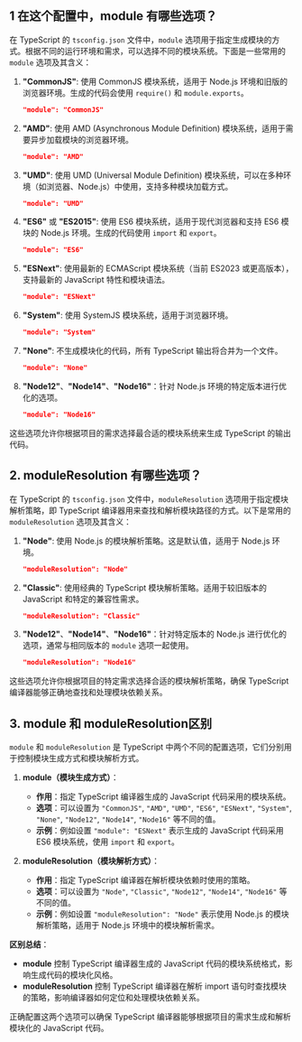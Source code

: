 ## 1 在这个配置中，module 有哪些选项？

在 TypeScript 的 `tsconfig.json` 文件中，`module` 选项用于指定生成模块的方式。根据不同的运行环境和需求，可以选择不同的模块系统。下面是一些常用的 `module` 选项及其含义：

1. **"CommonJS"**: 使用 CommonJS 模块系统，适用于 Node.js 环境和旧版的浏览器环境。生成的代码会使用 `require()` 和 `module.exports`。

   ```json
   "module": "CommonJS"
   ```

2. **"AMD"**: 使用 AMD (Asynchronous Module Definition) 模块系统，适用于需要异步加载模块的浏览器环境。

   ```json
   "module": "AMD"
   ```

3. **"UMD"**: 使用 UMD (Universal Module Definition) 模块系统，可以在多种环境（如浏览器、Node.js）中使用，支持多种模块加载方式。

   ```json
   "module": "UMD"
   ```

4. **"ES6"** 或 **"ES2015"**: 使用 ES6 模块系统，适用于现代浏览器和支持 ES6 模块的 Node.js 环境。生成的代码使用 `import` 和 `export`。

   ```json
   "module": "ES6"
   ```

5. **"ESNext"**: 使用最新的 ECMAScript 模块系统（当前 ES2023 或更高版本），支持最新的 JavaScript 特性和模块语法。

   ```json
   "module": "ESNext"
   ```

6. **"System"**: 使用 SystemJS 模块系统，适用于浏览器环境。

   ```json
   "module": "System"
   ```

7. **"None"**: 不生成模块化的代码，所有 TypeScript 输出将合并为一个文件。

   ```json
   "module": "None"
   ```

8. **"Node12"**、**"Node14"**、**"Node16"**：针对 Node.js 环境的特定版本进行优化的选项。

   ```json
   "module": "Node16"
   ```

这些选项允许你根据项目的需求选择最合适的模块系统来生成 TypeScript 的输出代码。


## 2. moduleResolution 有哪些选项？

在 TypeScript 的 `tsconfig.json` 文件中，`moduleResolution` 选项用于指定模块解析策略，即 TypeScript 编译器用来查找和解析模块路径的方式。以下是常用的 `moduleResolution` 选项及其含义：

1. **"Node"**: 使用 Node.js 的模块解析策略。这是默认值，适用于 Node.js 环境。

   ```json
   "moduleResolution": "Node"
   ```

2. **"Classic"**: 使用经典的 TypeScript 模块解析策略。适用于较旧版本的 JavaScript 和特定的兼容性需求。

   ```json
   "moduleResolution": "Classic"
   ```

3. **"Node12"**、**"Node14"**、**"Node16"**：针对特定版本的 Node.js 进行优化的选项，通常与相同版本的 `module` 选项一起使用。

   ```json
   "moduleResolution": "Node16"
   ```

这些选项允许你根据项目的特定需求选择合适的模块解析策略，确保 TypeScript 编译器能够正确地查找和处理模块依赖关系。


## 3. module 和 moduleResolution区别


`module` 和 `moduleResolution` 是 TypeScript 中两个不同的配置选项，它们分别用于控制模块生成方式和模块解析方式。

1. **module（模块生成方式）**：
   - **作用**：指定 TypeScript 编译器生成的 JavaScript 代码采用的模块系统。
   - **选项**：可以设置为 `"CommonJS"`, `"AMD"`, `"UMD"`, `"ES6"`, `"ESNext"`, `"System"`, `"None"`, `"Node12"`, `"Node14"`, `"Node16"` 等不同的值。
   - **示例**：例如设置 `"module": "ESNext"` 表示生成的 JavaScript 代码采用 ES6 模块系统，使用 `import` 和 `export`。

2. **moduleResolution（模块解析方式）**：
   - **作用**：指定 TypeScript 编译器在解析模块依赖时使用的策略。
   - **选项**：可以设置为 `"Node"`, `"Classic"`, `"Node12"`, `"Node14"`, `"Node16"` 等不同的值。
   - **示例**：例如设置 `"moduleResolution": "Node"` 表示使用 Node.js 的模块解析策略，适用于 Node.js 环境中的模块解析需求。

**区别总结**：
- **module** 控制 TypeScript 编译器生成的 JavaScript 代码的模块系统格式，影响生成代码的模块化风格。
- **moduleResolution** 控制 TypeScript 编译器在解析 import 语句时查找模块的策略，影响编译器如何定位和处理模块依赖关系。

正确配置这两个选项可以确保 TypeScript 编译器能够根据项目的需求生成和解析模块化的 JavaScript 代码。